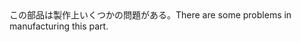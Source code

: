 <tr><td>この部品は製作上いくつかの問題がある。<td><tr><tr><td>There are some problems in manufacturing this part.<td><tr></table>

